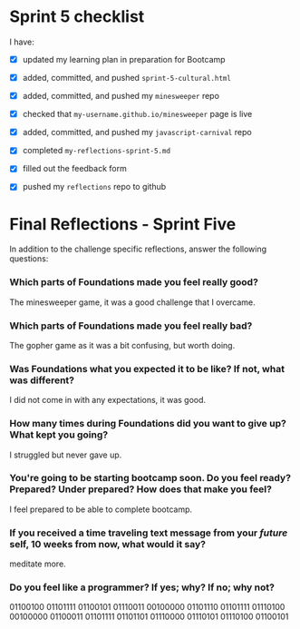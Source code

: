 # Sprint 5 checklist

I have:
- [x] updated my learning plan in preparation for Bootcamp
- [x] added, committed, and pushed `sprint-5-cultural.html`
- [x] added, committed, and pushed my `minesweeper` repo
- [x] checked that `my-username.github.io/minesweeper` page is live
- [x] added, committed, and pushed my `javascript-carnival` repo
- [x] completed `my-reflections-sprint-5.md`
- [x] filled out the feedback form
- [x] pushed my `reflections` repo to github





# Final Reflections - Sprint Five 

In addition to the challenge specific reflections, answer the following questions:


### Which parts of Foundations made you feel really good?
The minesweeper game, it was a good challenge that I overcame.


### Which parts of Foundations made you feel really bad?
The gopher game as it was a bit confusing, but worth doing.


### Was Foundations what you expected it to be like? If not, what was different?
I did not come in with any expectations, it was good.



### How many times during Foundations did you want to give up? What kept you going?
I struggled but never gave up.



### You're going to be starting bootcamp soon. Do you feel ready? Prepared? Under prepared? How does that make you feel?
I feel prepared to be able to complete bootcamp.



### If you received a time traveling text message from your _future_ self, 10 weeks from now, what would it say?
meditate more.



### Do you feel like a programmer? If yes; why? If no; why not?
01100100 01101111 01100101 01110011 00100000 01101110 01101111 01110100 00100000 01100011 01101111 01101101 01110000 01110101 01110100 01100101 

